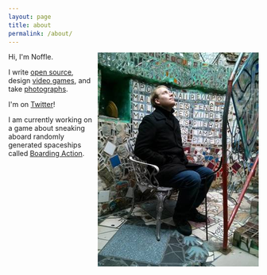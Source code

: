 ```yaml
---
layout: page
title: about
permalink: /about/
---
```


<img style="float: right; margin-left: 10px;" src="/static/me7_normal.jpg"/>

Hi, I'm Noffle.

I write [open source](https://github.com/noffle), design [video games](http://www.stephenwhitmore.com), and take [photographs](https://500px.com/stephenwhitmore).

I'm on [Twitter](https://twitter.com/noffle)!

I am currently working on a game about sneaking aboard randomly generated spaceships called [Boarding Action](https://twitter.com/boarding_action).
